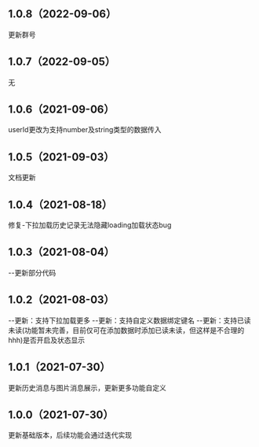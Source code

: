 ## 1.0.8（2022-09-06）
更新群号
## 1.0.7（2022-09-05）
无
## 1.0.6（2021-09-06）
userId更改为支持number及string类型的数据传入
## 1.0.5（2021-09-03）
文档更新
## 1.0.4（2021-08-18）
修复-下拉加载历史记录无法隐藏loading加载状态bug
## 1.0.3（2021-08-04）
--更新部分代码
## 1.0.2（2021-08-03）
--更新：支持下拉加载更多
--更新：支持自定义数据绑定键名
--更新：支持已读未读(功能暂未完善，目前仅可在添加数据时添加已读未读，但这样是不合理的hhh)是否开启及状态显示
## 1.0.1（2021-07-30）
更新历史消息与图片消息展示，更新更多功能自定义
## 1.0.0（2021-07-30）
更新基础版本，后续功能会通过迭代实现
